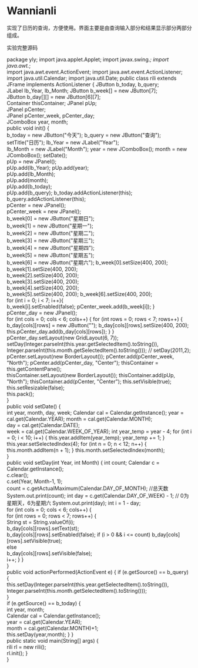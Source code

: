 # Wannianli
实现了日历的查询，方便使用。界面主要是由查询输入部分和结果显示部分两部分组成。


实验完整源码

package yly; 
import java.applet.Applet; 
import javax.swing.*; 
import java.awt.*;  
import java.awt.event.ActionEvent; 
import java.awt.event.ActionListener; 
import java.util.Calendar; 
import java.util.Date; 
  public class rili extends JFrame implements ActionListener { 
  JButton b_today, b_query;  
JLabel lb_Year, lb_Month;
  JButton b_week[] = new JButton[7];  
JButton b_day[][] = new JButton[6][7];  
Container thisContainer; 
 JPanel pUp;  
JPanel pCenter;  
JPanel pCenter_week, pCenter_day;  
JComboBox year, month;  
public void init() {  
b_today = new JButton("今天"); 
b_query = new JButton("查询");  
setTitle("日历");
lb_Year = new JLabel("Year");  
lb_Month = new JLabel("Month"); 
year = new JComboBox(); 
month = new JComboBox(); 
setDate();  
pUp = new JPanel();  
pUp.add(lb_Year); 
pUp.add(year);  
pUp.add(lb_Month);  
pUp.add(month);  
pUp.add(b_today);  
pUp.add(b_query); 
b_today.addActionListener(this);  
b_query.addActionListener(this);  
pCenter = new JPanel();  
pCenter_week = new JPanel();  
b_week[0] = new JButton("星期日");  
b_week[1] = new JButton("星期一");  
b_week[2] = new JButton("星期二");  
b_week[3] = new JButton("星期三");  
b_week[4] = new JButton("星期四");  
b_week[5] = new JButton("星期五");  
b_week[6] = new JButton("星期六"); 
b_week[0].setSize(400, 200); 
b_week[1].setSize(400, 200);  
b_week[2].setSize(400, 200);  
b_week[3].setSize(400, 200);  
b_week[4].setSize(400, 200);  
b_week[5].setSize(400, 200); 
b_week[6].setSize(400, 200);  
for (int i = 0; i < 7; i++){  
b_week[i].setEnabled(false); 
 pCenter_week.add(b_week[i]); 
}  
 pCenter_day = new JPanel();  
 for (int cols = 0; cols < 6; cols++) { 
 for (int rows = 0; rows < 7; rows++) { 
 b_day[cols][rows] = new JButton(""); 
 b_day[cols][rows].setSize(400, 200);  
this.pCenter_day.add(b_day[cols][rows]); 
        } 
 }  
 pCenter_day.setLayout(new GridLayout(6, 7));  
 setDay(Integer.parseInt(this.year.getSelectedItem().toString()), 
 Integer.parseInt(this.month.getSelectedItem().toString())); 
 // setDay(2011,2);  
 pCenter.setLayout(new BorderLayout()); 
 pCenter.add(pCenter_week, "North"); 
 pCenter.add(pCenter_day, "Center"); 
 thisContainer = this.getContentPane();  
 thisContainer.setLayout(new BorderLayout()); 
 thisContainer.add(pUp, "North"); 
 thisContainer.add(pCenter, "Center"); 
 this.setVisible(true); 
 this.setResizable(false);  
this.pack();  
      }  
 public void setDate() {  
int year, month, day, week; 
 Calendar cal = Calendar.getInstance(); 
 year = cal.get(Calendar.YEAR); 
  month = cal.get(Calendar.MONTH);  
  day = cal.get(Calendar.DATE);  
 week = cal.get(Calendar.WEEK_OF_YEAR); 
  int year_temp = year - 4; 
  for (int i = 0; i < 10; i++) { 
  this.year.addItem(year_temp); 
  year_temp += 1; 
 }  
 this.year.setSelectedIndex(4); 
 for (int n = 0; n < 12; n++) { 
 this.month.addItem(n + 1); 
} 
this.month.setSelectedIndex(month);  
}  
 public void setDay(int Year, int Month) { 
 int count; 
Calendar c = Calendar.getInstance();  
 c.clear();  
c.set(Year, Month-1, 1);  
count = c.getActualMaximum(Calendar.DAY_OF_MONTH); 
//总天数
 System.out.print(count); 
 int day = c.get(Calendar.DAY_OF_WEEK) - 1; 
// 0为星期天，6为星期六 
System.out.print(day); 
 int i = 1 - day;  
for (int cols = 0; cols < 6; cols++) {  
for (int rows = 0; rows < 7; rows++) {  
String st = String.valueOf(i);  
b_day[cols][rows].setText(st);  
b_day[cols][rows].setEnabled(false); 
 if (i > 0 && i <= count) 
 b_day[cols][rows].setVisible(true);  
else  
b_day[cols][rows].setVisible(false);  
i++; 
           } 
}  
}   
public void actionPerformed(ActionEvent e) { 
if (e.getSource() == b_query) {   
this.setDay(Integer.parseInt(this.year.getSelectedItem().toString()), Integer.parseInt(this.month.getSelectedItem().toString()));   
}   
if (e.getSource() == b_today) {  
int year, month;  
Calendar cal = Calendar.getInstance();  
year = cal.get(Calendar.YEAR);  
month = cal.get(Calendar.MONTH)+1;  
this.setDay(year,month); 
  } 
}   
public static void main(String[] args) {  
rili rl = new rili();  
rl.init(); 
}  
}  
